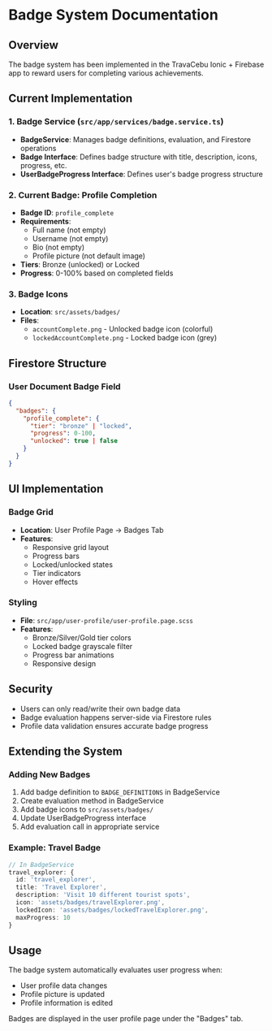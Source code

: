 # Badge System Documentation

## Overview
The badge system has been implemented in the TravaCebu Ionic + Firebase app to reward users for completing various achievements.

## Current Implementation

### 1. Badge Service (`src/app/services/badge.service.ts`)
- **BadgeService**: Manages badge definitions, evaluation, and Firestore operations
- **Badge Interface**: Defines badge structure with title, description, icons, progress, etc.
- **UserBadgeProgress Interface**: Defines user's badge progress structure

### 2. Current Badge: Profile Completion
- **Badge ID**: `profile_complete`
- **Requirements**: 
  - Full name (not empty)
  - Username (not empty)
  - Bio (not empty)
  - Profile picture (not default image)
- **Tiers**: Bronze (unlocked) or Locked
- **Progress**: 0-100% based on completed fields

### 3. Badge Icons
- **Location**: `src/assets/badges/`
- **Files**:
  - `accountComplete.png` - Unlocked badge icon (colorful)
  - `lockedAccountComplete.png` - Locked badge icon (grey)

## Firestore Structure

### User Document Badge Field
```json
{
  "badges": {
    "profile_complete": {
      "tier": "bronze" | "locked",
      "progress": 0-100,
      "unlocked": true | false
    }
  }
}
```

## UI Implementation

### Badge Grid
- **Location**: User Profile Page → Badges Tab
- **Features**:
  - Responsive grid layout
  - Progress bars
  - Locked/unlocked states
  - Tier indicators
  - Hover effects

### Styling
- **File**: `src/app/user-profile/user-profile.page.scss`
- **Features**:
  - Bronze/Silver/Gold tier colors
  - Locked badge grayscale filter
  - Progress bar animations
  - Responsive design

## Security
- Users can only read/write their own badge data
- Badge evaluation happens server-side via Firestore rules
- Profile data validation ensures accurate badge progress

## Extending the System

### Adding New Badges
1. Add badge definition to `BADGE_DEFINITIONS` in BadgeService
2. Create evaluation method in BadgeService
3. Add badge icons to `src/assets/badges/`
4. Update UserBadgeProgress interface
5. Add evaluation call in appropriate service

### Example: Travel Badge
```typescript
// In BadgeService
travel_explorer: {
  id: 'travel_explorer',
  title: 'Travel Explorer',
  description: 'Visit 10 different tourist spots',
  icon: 'assets/badges/travelExplorer.png',
  lockedIcon: 'assets/badges/lockedTravelExplorer.png',
  maxProgress: 10
}
```

## Usage
The badge system automatically evaluates user progress when:
- User profile data changes
- Profile picture is updated
- Profile information is edited

Badges are displayed in the user profile page under the "Badges" tab. 